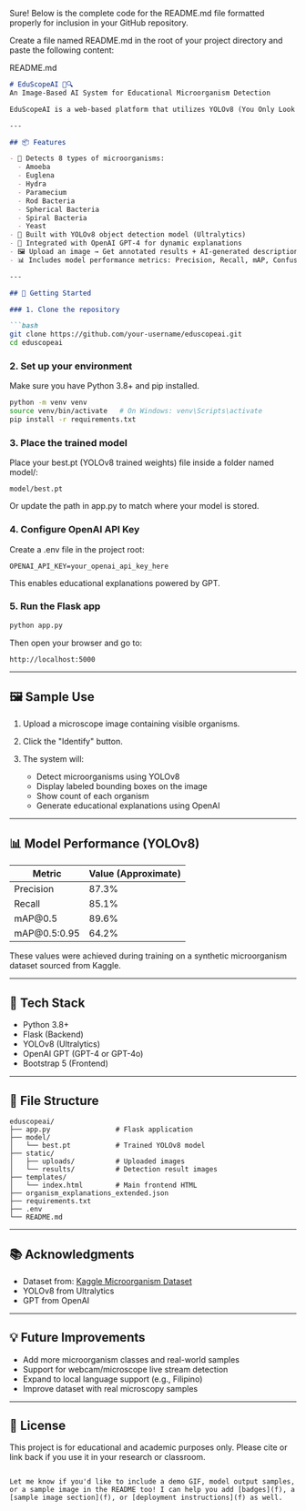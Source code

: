 Sure! Below is the complete code for the README.md file formatted properly for inclusion in your GitHub repository.

Create a file named README.md in the root of your project directory and paste the following content:

README.md

````markdown
# EduScopeAI 🧫🔍  
An Image-Based AI System for Educational Microorganism Detection

EduScopeAI is a web-based platform that utilizes YOLOv8 (You Only Look Once) object detection along with OpenAI’s language model (GPT-4) to detect and identify common microorganisms from microscope images. Designed for students, teachers, and life science educators, the system not only identifies organisms but also provides educational descriptions to promote deeper understanding.

---

## 📦 Features

- 🔬 Detects 8 types of microorganisms:
  - Amoeba
  - Euglena
  - Hydra
  - Paramecium
  - Rod Bacteria
  - Spherical Bacteria
  - Spiral Bacteria
  - Yeast
- 🤖 Built with YOLOv8 object detection model (Ultralytics)
- 🧠 Integrated with OpenAI GPT-4 for dynamic explanations
- 🖼 Upload an image → Get annotated results + AI-generated description
- 📊 Includes model performance metrics: Precision, Recall, mAP, Confusion Matrix

---

## 🚀 Getting Started

### 1. Clone the repository

```bash
git clone https://github.com/your-username/eduscopeai.git
cd eduscopeai
````

### 2. Set up your environment

Make sure you have Python 3.8+ and pip installed.

```bash
python -m venv venv
source venv/bin/activate   # On Windows: venv\Scripts\activate
pip install -r requirements.txt
```

### 3. Place the trained model

Place your best.pt (YOLOv8 trained weights) file inside a folder named model/:

```
model/best.pt
```

Or update the path in app.py to match where your model is stored.

### 4. Configure OpenAI API Key

Create a .env file in the project root:

```
OPENAI_API_KEY=your_openai_api_key_here
```

This enables educational explanations powered by GPT.

### 5. Run the Flask app

```bash
python app.py
```

Then open your browser and go to:

```
http://localhost:5000
```

---

## 🖼 Sample Use

1. Upload a microscope image containing visible organisms.
2. Click the "Identify" button.
3. The system will:

   * Detect microorganisms using YOLOv8
   * Display labeled bounding boxes on the image
   * Show count of each organism
   * Generate educational explanations using OpenAI

---

## 📊 Model Performance (YOLOv8)

| Metric        | Value (Approximate) |
| ------------- | ------------------- |
| Precision     | 87.3%               |
| Recall        | 85.1%               |
| mAP\@0.5      | 89.6%               |
| mAP\@0.5:0.95 | 64.2%               |

These values were achieved during training on a synthetic microorganism dataset sourced from Kaggle.

---

## 🧠 Tech Stack

* Python 3.8+
* Flask (Backend)
* YOLOv8 (Ultralytics)
* OpenAI GPT (GPT-4 or GPT-4o)
* Bootstrap 5 (Frontend)

---

## 📂 File Structure

```
eduscopeai/
├── app.py                # Flask application
├── model/
│   └── best.pt           # Trained YOLOv8 model
├── static/
│   ├── uploads/          # Uploaded images
│   └── results/          # Detection result images
├── templates/
│   └── index.html        # Main frontend HTML
├── organism_explanations_extended.json
├── requirements.txt
├── .env
└── README.md
```

---

## 📚 Acknowledgments

* Dataset from: [Kaggle Microorganism Dataset](https://www.kaggle.com/code/utkarshsaxenadn/microorganisms-image-classification-inceptionv3)
* YOLOv8 from Ultralytics
* GPT from OpenAI

---

## 💡 Future Improvements

* Add more microorganism classes and real-world samples
* Support for webcam/microscope live stream detection
* Expand to local language support (e.g., Filipino)
* Improve dataset with real microscopy samples

---

## 📜 License

This project is for educational and academic purposes only.
Please cite or link back if you use it in your research or classroom.

```

Let me know if you'd like to include a demo GIF, model output samples, or a sample image in the README too! I can help you add [badges](f), a [sample image section](f), or [deployment instructions](f) as well.
```
